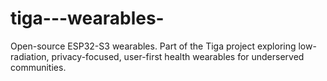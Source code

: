 # tiga---wearables-
Open-source ESP32-S3 wearables. Part of the Tiga project exploring low-radiation, privacy-focused, user-first health wearables for underserved communities.
